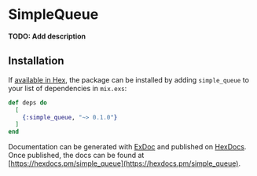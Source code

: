 # SimpleQueue

**TODO: Add description**

## Installation

If [available in Hex](https://hex.pm/docs/publish), the package can be installed
by adding `simple_queue` to your list of dependencies in `mix.exs`:

```elixir
def deps do
  [
    {:simple_queue, "~> 0.1.0"}
  ]
end
```

Documentation can be generated with [ExDoc](https://github.com/elixir-lang/ex_doc)
and published on [HexDocs](https://hexdocs.pm). Once published, the docs can
be found at [https://hexdocs.pm/simple_queue](https://hexdocs.pm/simple_queue).

